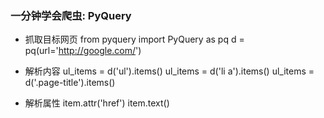 
### 一分钟学会爬虫: PyQuery

* 抓取目标网页
  from pyquery import PyQuery as pq
  d = pq(url='http://google.com/')
  
* 解析内容
  ul_items = d('ul').items()
  ul_items = d('li a').items()
  ul_items = d('.page-title').items()
  
* 解析属性
  item.attr('href')
  item.text()
  
